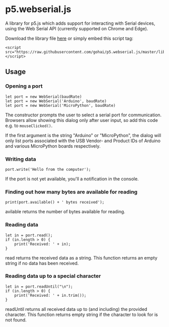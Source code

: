 # p5.webserial.js

A library for p5.js which adds support for interacting with Serial devices, using the Web Serial API (currently supported on Chrome and Edge).

Download the library file [here]() or simply embed this script tag:
```
<script src="https://raw.githubusercontent.com/gohai/p5.webserial.js/master/libraries/p5.webserial.js"></script>
```


## Usage

### Opening a port

```
let port = new WebSerial(baudRate)
let port = new WebSerial('Arduino', baudRate)
let port = new WebSerial('MicroPython', baudRate)
```

The constructor prompts the user to select a serial port for communication. Browsers allow showing this dialog only after user input, so add this code e.g. to `mouseClicked()`.

If the first argument is the string "Arduino" or "MicroPython", the dialog will only list ports associated with the USB Vendor- and Product IDs of Arduino and various MicroPython boards respectively.


### Writing data

```
port.write('Hello from the computer');
```

If the port is not yet available, you'll a notification in the console.


### Finding out how many bytes are available for reading

```
print(port.available() + ' bytes received');
```

avilable returns the number of bytes available for reading.


### Reading data

```
let in = port.read();
if (in.length > 0) {
	print('Received: ' + in);
}
```

read returns the received data as a string. This function returns an empty string if no data has been received.


### Reading data up to a special character

```
let in = port.readUntil("\n");
if (in.length > 0) {
	print('Received: ' + in.trim());
}
```

readUntil returns all received data up to (and including) the provided character. This function returns empty string if the character to look for is not found.
